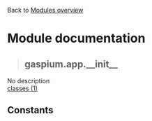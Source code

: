 Back to [Modules overview](https://github.com/pyrustic/gaspium/blob/master/docs/modules/README.md)
  
# Module documentation
>## gaspium.app.\_\_init\_\_
No description
<br>
[classes (1)](https://github.com/pyrustic/gaspium/blob/master/docs/modules/content/gaspium.app.__init__/classes.md)


## Constants
```python

```

